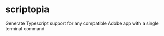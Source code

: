 # scriptopia

Generate Typescript support for any compatible Adobe app with a single terminal command
